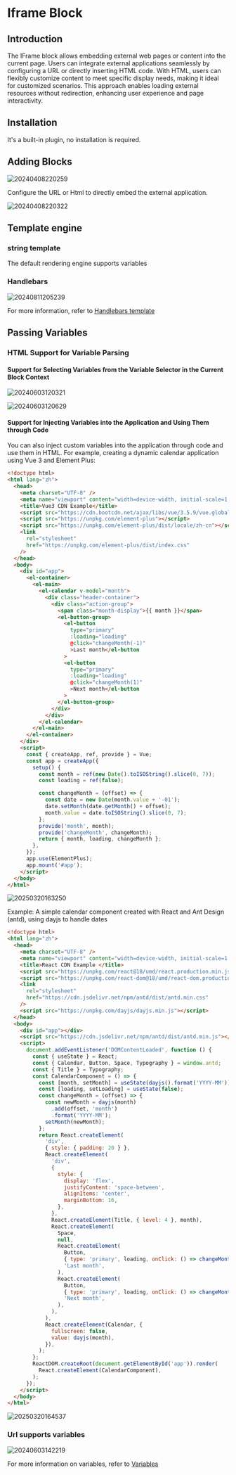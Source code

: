 # Iframe Block

<PluginInfo name="block-iframe"></PluginInfo>

## Introduction

The IFrame block allows embedding external web pages or content into the current page. Users can integrate external applications seamlessly by configuring a URL or directly inserting HTML code. With HTML, users can flexibly customize content to meet specific display needs, making it ideal for customized scenarios. This approach enables loading external resources without redirection, enhancing user experience and page interactivity.
## Installation

It's a built-in plugin, no installation is required.

## Adding Blocks

![20240408220259](https://static-docs.nocobase.com/20240408220259.png)

Configure the URL or Html to directly embed the external application.

![20240408220322](https://static-docs.nocobase.com/20240408220322.png)

## Template engine

### string template

The default rendering engine supports variables

### Handlebars

![20240811205239](https://static-docs.nocobase.com/20240811205239.png)

For more information, refer to [Handlebars template](/handbook/template-handlebars)

## Passing Variables

### HTML Support for Variable Parsing

#### Support for Selecting Variables from the Variable Selector in the Current Block Context

![20240603120321](https://static-docs.nocobase.com/20240603120321.png)

![20240603120629](https://static-docs.nocobase.com/20240603120629.gif)

#### Support for Injecting Variables into the Application and Using Them through Code

You can also inject custom variables into the application through code and use them in HTML. For example, creating a dynamic calendar application using Vue 3 and Element Plus:

```html
<!doctype html>
<html lang="zh">
  <head>
    <meta charset="UTF-8" />
    <meta name="viewport" content="width=device-width, initial-scale=1.0" />
    <title>Vue3 CDN Example</title>
    <script src="https://cdn.bootcdn.net/ajax/libs/vue/3.5.9/vue.global.prod.js"></script>
    <script src="https://unpkg.com/element-plus"></script>
    <script src="https://unpkg.com/element-plus/dist/locale/zh-cn"></script>
    <link
      rel="stylesheet"
      href="https://unpkg.com/element-plus/dist/index.css"
    />
  </head>
  <body>
    <div id="app">
      <el-container>
        <el-main>
          <el-calendar v-model="month">
            <div class="header-container">
              <div class="action-group">
                <span class="month-display">{{ month }}</span>
                <el-button-group>
                  <el-button
                    type="primary"
                    :loading="loading"
                    @click="changeMonth(-1)"
                    >Last month</el-button
                  >
                  <el-button
                    type="primary"
                    :loading="loading"
                    @click="changeMonth(1)"
                    >Next month</el-button
                  >
                </el-button-group>
              </div>
            </div>
          </el-calendar>
        </el-main>
      </el-container>
    </div>
    <script>
      const { createApp, ref, provide } = Vue;
      const app = createApp({
        setup() {
          const month = ref(new Date().toISOString().slice(0, 7));
          const loading = ref(false);

          const changeMonth = (offset) => {
            const date = new Date(month.value + '-01');
            date.setMonth(date.getMonth() + offset);
            month.value = date.toISOString().slice(0, 7);
          };
          provide('month', month);
          provide('changeMonth', changeMonth);
          return { month, loading, changeMonth };
        },
      });
      app.use(ElementPlus);
      app.mount('#app');
    </script>
  </body>
</html>
```

![20250320163250](https://static-docs.nocobase.com/20250320163250.png)

Example: A simple calendar component created with React and Ant Design (antd), using dayjs to handle dates

```html
<!doctype html>
<html lang="zh">
  <head>
    <meta charset="UTF-8" />
    <meta name="viewport" content="width=device-width, initial-scale=1.0" />
    <title>React CDN Example </title>
    <script src="https://unpkg.com/react@18/umd/react.production.min.js"></script>
    <script src="https://unpkg.com/react-dom@18/umd/react-dom.production.min.js"></script>
    <link
      rel="stylesheet"
      href="https://cdn.jsdelivr.net/npm/antd/dist/antd.min.css"
    />
    <script src="https://unpkg.com/dayjs/dayjs.min.js"></script>
  </head>
  <body>
    <div id="app"></div>
    <script src="https://cdn.jsdelivr.net/npm/antd/dist/antd.min.js"></script>
    <script>
      document.addEventListener('DOMContentLoaded', function () {
        const { useState } = React;
        const { Calendar, Button, Space, Typography } = window.antd;
        const { Title } = Typography;
        const CalendarComponent = () => {
          const [month, setMonth] = useState(dayjs().format('YYYY-MM'));
          const [loading, setLoading] = useState(false);
          const changeMonth = (offset) => {
            const newMonth = dayjs(month)
              .add(offset, 'month')
              .format('YYYY-MM');
            setMonth(newMonth);
          };
          return React.createElement(
            'div',
            { style: { padding: 20 } },
            React.createElement(
              'div',
              {
                style: {
                  display: 'flex',
                  justifyContent: 'space-between',
                  alignItems: 'center',
                  marginBottom: 16,
                },
              },
              React.createElement(Title, { level: 4 }, month),
              React.createElement(
                Space,
                null,
                React.createElement(
                  Button,
                  { type: 'primary', loading, onClick: () => changeMonth(-1) },
                  'Last month',
                ),
                React.createElement(
                  Button,
                  { type: 'primary', loading, onClick: () => changeMonth(1) },
                  'Next month',
                ),
              ),
            ),
            React.createElement(Calendar, {
              fullscreen: false,
              value: dayjs(month),
            }),
          );
        };
        ReactDOM.createRoot(document.getElementById('app')).render(
          React.createElement(CalendarComponent),
        );
      });
    </script>
  </body>
</html>
```

![20250320164537](https://static-docs.nocobase.com/20250320164537.png)

### Url supports variables

![20240603142219](https://static-docs.nocobase.com/20240603142219.png)

For more information on variables, refer to [Variables](/handbook/ui/variables)
